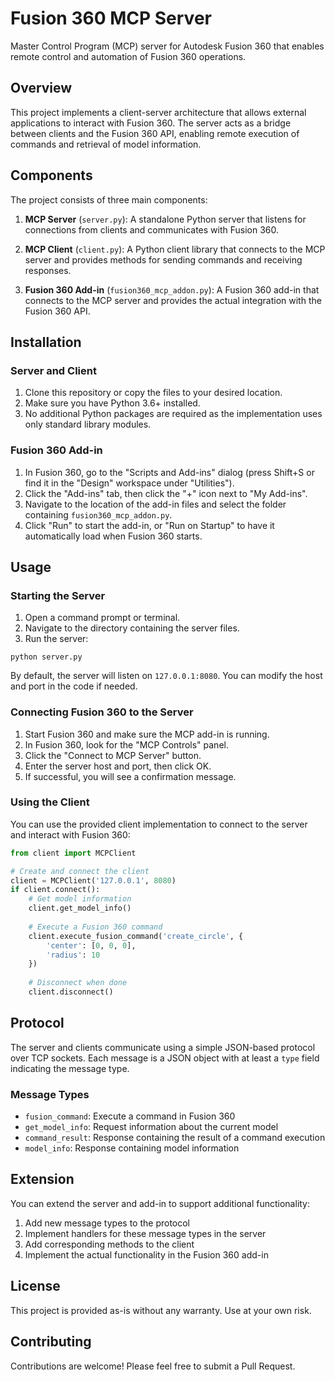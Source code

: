# Fusion 360 MCP Server

Master Control Program (MCP) server for Autodesk Fusion 360 that enables remote control and automation of Fusion 360 operations.

## Overview

This project implements a client-server architecture that allows external applications to interact with Fusion 360. The server acts as a bridge between clients and the Fusion 360 API, enabling remote execution of commands and retrieval of model information.

## Components

The project consists of three main components:

1. **MCP Server** (`server.py`): A standalone Python server that listens for connections from clients and communicates with Fusion 360.

2. **MCP Client** (`client.py`): A Python client library that connects to the MCP server and provides methods for sending commands and receiving responses.

3. **Fusion 360 Add-in** (`fusion360_mcp_addon.py`): A Fusion 360 add-in that connects to the MCP server and provides the actual integration with the Fusion 360 API.

## Installation

### Server and Client

1. Clone this repository or copy the files to your desired location.
2. Make sure you have Python 3.6+ installed.
3. No additional Python packages are required as the implementation uses only standard library modules.

### Fusion 360 Add-in

1. In Fusion 360, go to the "Scripts and Add-ins" dialog (press Shift+S or find it in the "Design" workspace under "Utilities").
2. Click the "Add-ins" tab, then click the "+" icon next to "My Add-ins".
3. Navigate to the location of the add-in files and select the folder containing `fusion360_mcp_addon.py`.
4. Click "Run" to start the add-in, or "Run on Startup" to have it automatically load when Fusion 360 starts.

## Usage

### Starting the Server

1. Open a command prompt or terminal.
2. Navigate to the directory containing the server files.
3. Run the server:

```
python server.py
```

By default, the server will listen on `127.0.0.1:8080`. You can modify the host and port in the code if needed.

### Connecting Fusion 360 to the Server

1. Start Fusion 360 and make sure the MCP add-in is running.
2. In Fusion 360, look for the "MCP Controls" panel.
3. Click the "Connect to MCP Server" button.
4. Enter the server host and port, then click OK.
5. If successful, you will see a confirmation message.

### Using the Client

You can use the provided client implementation to connect to the server and interact with Fusion 360:

```python
from client import MCPClient

# Create and connect the client
client = MCPClient('127.0.0.1', 8080)
if client.connect():
    # Get model information
    client.get_model_info()
    
    # Execute a Fusion 360 command
    client.execute_fusion_command('create_circle', {
        'center': [0, 0, 0],
        'radius': 10
    })
    
    # Disconnect when done
    client.disconnect()
```

## Protocol

The server and clients communicate using a simple JSON-based protocol over TCP sockets. Each message is a JSON object with at least a `type` field indicating the message type.

### Message Types

- `fusion_command`: Execute a command in Fusion 360
- `get_model_info`: Request information about the current model
- `command_result`: Response containing the result of a command execution
- `model_info`: Response containing model information

## Extension

You can extend the server and add-in to support additional functionality:

1. Add new message types to the protocol
2. Implement handlers for these message types in the server
3. Add corresponding methods to the client
4. Implement the actual functionality in the Fusion 360 add-in

## License

This project is provided as-is without any warranty. Use at your own risk.

## Contributing

Contributions are welcome! Please feel free to submit a Pull Request. 